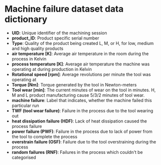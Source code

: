 # Machine failure dataset data dictionary

- **UID**: Unique identifier of the machining session
- **product_ID**: Product specific serial number
- **Type**: Quality of the product being created L, M, or H, for low, medium and high quality products
- **air temperature [K]**: Average air temperature in the room during the process in Kelvin
- **process temperature [K]**:  Average air temperature the machine was operating at during production in Kelvin
- **Rotational speed [rpm]**: Average revolutions per minute the tool was operating at
- **Torque [Nm]**: Torque generated by the tool in Newton-meters
- **Tool wear [min]**: The current minutes of wear on the tool in minutes. H, M and L product manufacturing cause 5/3/2 minutes of tool wear.
- **machine failure**: Label that indicates, whether the machine failed this particular run
- **TWF (tool wear failure)**: Failure in the process due to the tool wearing out
- **heat dissipation failure (HDF)**: Lack of heat dissipation caused the process failure
- **power failure (PWF)**: Failure in the process due to lack of power from the tool to complete the process
- **overstrain failure (OSF)**: Failure due to the tool overstraining during the process
- **random failures (RNF)**: Failures in the process which couldn't be categorised
